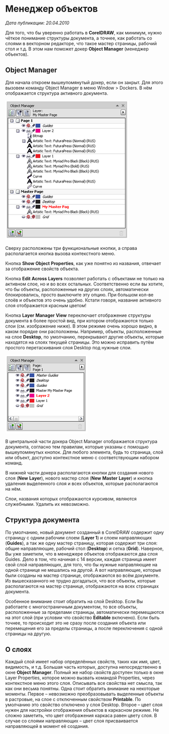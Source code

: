 # Менеджер объектов

_Дата публикации: 20.04.2010_

Для того, что бы уверенно работать в **CorelDRAW**, как минимум, нужно чёткое понимание структуры документа, а точнее, как работать со слоями в векторном редакторе, что такое мастер страницы, рабочий стол и т.д. В этом нам поможет докер **Object Manager** (менеджер объектов).

## Object Manager

Для начала откроем вышеупомянутый докер, если он закрыт. Для этого вызовем команду Object Manager в меню Window > Dockers. В нём отображается структура активного документа.

![Менеджер объектов в CorelDRAW](./8087a9ea-1876-4205-b3d1-5571fb787449.png)

Сверху расположены три функциональные кнопки, а справа располагается кнопка вызова контекстного меню.

Кнопка **Show** **Object** **Properties**, как уже понятно из названия, отвечает за отображение свойств объекта.

Кнопка **Edit** **Across** **Layers** позволяет работать с объектами не только на активном слое, но и во всех остальных. Соответственно если вы хотите, что бы объекты, расположенные на других слоях, автоматически блокировались, просто выключите эту опцию. При большом кол-ве слоёв и объектов это очень удобно. Кстати говоря, название активного слоя отображается красным цветом!

Кнопка **Layer** **Manager** **View** переключает отображение структуры документа в более простой вид, при котором отображаются только слои (см. изображение ниже). В этом режиме очень хорошо видно, в каком порядке они расположены. Например, объекты, расположенные на слое **Desktop**, по умолчанию, перекрывают другие объекты, которые находятся на слоях текущей страницы. Это можно исправить путём простого перетаскивания слоя Desktop под нужные слои.

![Менеджер объектов в CorelDRAW](./ec29fa07-e935-4192-9e0a-266a20492fa2.png)

В центральной части докера Object Manager отображается структура документа, согласно тем правилам, которые указаны с помощью вышеупомянутых кнопок. Для любого элемента, будь то страница, слой или объект, доступно контекстное меню с соответствующим набором команд.

В нижней части докера располагаются кнопки для создания нового слоя (**New** **Layer**), нового мастер слоя (**New** **Master** **Layer**) и кнопка удаления выделенного слоя и всех объектов, которые располагаются на нём.

Слои, названия которых отображаются курсивом, являются служебными. Удалить их невозможно.

## Структура документа

По умолчанию, новый документ созданный в CorelDRAW содержит одну страницу с одним рабочим слоем (**Layer 1**) и слоем направляющих (**Guides**), а так же одну мастер страницу, которая содержит три слоя: общие направляющие, рабочий стол (**Desktop**) и сетка (**Grid**). Наверное, Вы уже заметили, что в менеджере объектов отображаются два слоя Guides. Дело в том, что начиная с 14 версии, каждая страница имеет свой слой направляющих, для того, что бы нужные направляющие на одной странице не мешались на другой. А вот направляющие, которые были созданы на мастер странице, отображаются во всём документе. Из вышесказанного не трудно догадаться, что все объекты, которые располагаются на мастер странице, отображаются на всех страницах документа.

Особенное внимание стоит обратить на слой Desktop. Если Вы работаете с многостраничным документом, то все объекты, расположенные за пределами страницы, автоматически перемещаются на этот слой (при условии что свойство **Editable** включено). Если быть точнее, то происходит это не сразу после создания объекта или перемещения его за пределы страницы, а после переключения с одной страницы на другую.

## О слоях

Каждый слой имеет набор определённых свойств, таких как имя, цвет, видимость, и т.д. Большая часть которых, доступна непосредственно в окне **Object** **Manager**. Полный же набор свойств доступен только в окне Layer Properties, которое можно вызвать командой Properties, через контекстное меню этого слоя. Описывать все свойства нет смысла, так как они весьма понятны. Одна стоит обратить внимание на некоторые моменты. Первое – невозможно преобразовывать выделенные объекты в растровые, на слое с отключенным свойством **Printable**. По умолчанию это свойство отключено у слоя Desktop. Второе – цвет слоя нужен для настройки отображения объектов в каркасном режиме. Не сложно заметить, что цвет отображения каркаса равен цвету слоя. В случае со слоями направляющих – цвет слоя присваивается направляющей в момент её создания.
